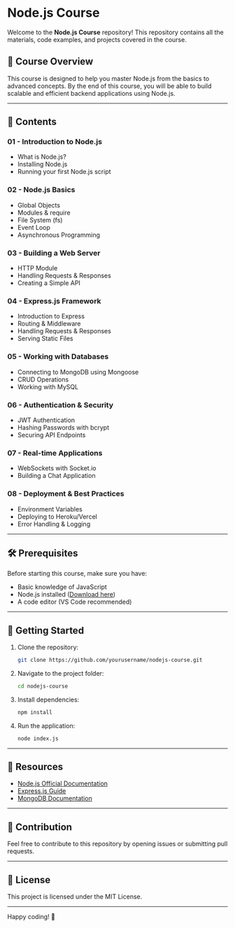 # Node.js Course

Welcome to the **Node.js Course** repository! This repository contains all the materials, code examples, and projects covered in the course.

## 📌 Course Overview
This course is designed to help you master Node.js from the basics to advanced concepts. By the end of this course, you will be able to build scalable and efficient backend applications using Node.js.

---

## 📂 Contents

### 01 - Introduction to Node.js
- What is Node.js?
- Installing Node.js
- Running your first Node.js script

### 02 - Node.js Basics
- Global Objects
- Modules & require
- File System (fs)
- Event Loop
- Asynchronous Programming

### 03 - Building a Web Server
- HTTP Module
- Handling Requests & Responses
- Creating a Simple API

### 04 - Express.js Framework
- Introduction to Express
- Routing & Middleware
- Handling Requests & Responses
- Serving Static Files

### 05 - Working with Databases
- Connecting to MongoDB using Mongoose
- CRUD Operations
- Working with MySQL

### 06 - Authentication & Security
- JWT Authentication
- Hashing Passwords with bcrypt
- Securing API Endpoints

### 07 - Real-time Applications
- WebSockets with Socket.io
- Building a Chat Application

### 08 - Deployment & Best Practices
- Environment Variables
- Deploying to Heroku/Vercel
- Error Handling & Logging

---

## 🛠 Prerequisites
Before starting this course, make sure you have:

- Basic knowledge of JavaScript
- Node.js installed ([Download here](https://nodejs.org/))
- A code editor (VS Code recommended)

---

## 🚀 Getting Started

1. Clone the repository:
   ```bash
   git clone https://github.com/yourusername/nodejs-course.git
   ```
2. Navigate to the project folder:
   ```bash
   cd nodejs-course
   ```
3. Install dependencies:
   ```bash
   npm install
   ```
4. Run the application:
   ```bash
   node index.js
   ```

---

## 📖 Resources

- [Node.js Official Documentation](https://nodejs.org/en/docs/)
- [Express.js Guide](https://expressjs.com/)
- [MongoDB Documentation](https://www.mongodb.com/docs/)

---

## 🤝 Contribution
Feel free to contribute to this repository by opening issues or submitting pull requests.

---

## 📜 License
This project is licensed under the MIT License.

---

Happy coding! 🚀



